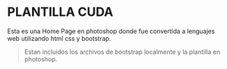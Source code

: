 # PLANTILLA CUDA
Esta es una Home Page en photoshop donde fue convertida a lenguajes web utilizando html css y bootstrap.

> Estan incluidos los archivos de bootstrap localmente y la plantilla en photoshop.
